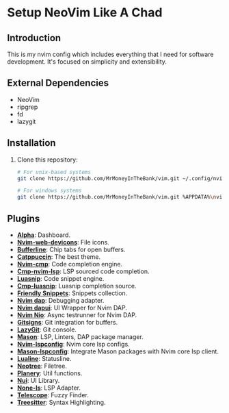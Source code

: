 # Setup NeoVim Like A Chad

## Introduction

This is my nvim config which includes everything that I need for software development. It's focused on simplicity and extensibility.

## External Dependencies

- NeoVim
- ripgrep
- fd
- lazygit

## Installation

1. Clone this repository:

   ```bash
   # For unix-based systems
   git clone https://github.com/MrMoneyInTheBank/vim.git ~/.config/nvim
   ```

   ```bash
   # For windows systems
   git clone https://github.com/MrMoneyInTheBank/vim.git %APPDATA%\nvim
   ```

## Plugins
- [**Alpha**](https://github.com/goolord/alpha-nvim): Dashboard.
- [**Nvim-web-devicons**](https://github.com/nvim-tree/nvim-web-devicons): File icons.
- [**Bufferline**](https://github.com/akinsho/bufferline.nvim): Chip tabs for open buffers.
- [**Catppuccin**](https://github.com/catppuccin/nvim): The best theme.
- [**Nvim-cmp**](https://github.com/hrsh7th/nvim-cmp): Code completion engine.
- [**Cmp-nvim-lsp**](https://github.com/hrsh7th/cmp-nvim-lsp): LSP sourced code completion.
- [**Luasnip**](https://github.com/L3MON4D3/LuaSnip): Code snippet engine.
- [**Cmp-luasnip**](https://github.com/saadparwaiz1/cmp_luasnip): Luasnip completion source.
- [**Friendly Snippets**](https://github.com/saadparwaiz1/cmp_luasnip): Snippets collection.
- [**Nvim dap**](https://github.com/mfussenegger/nvim-dap): Debugging adapter.
- [**Nvim dapui**](https://github.com/rcarriga/nvim-dap-ui): UI Wrapper for Nvim DAP.
- [**Nvim Nio**](https://github.com/nvim-neotest/nvim-nio): Async testrunner for Nvim DAP. 
- [**Gitsigns**](https://github.com/lewis6991/gitsigns.nvim): Git integration for buffers.
- [**LazyGit**](https://github.com/kdheepak/lazygit.nvim): Git console.
- [**Mason**](https://github.com/kdheepak/lazygit.nvim): LSP, Linters, DAP package manager.
- [**Nvim-lspconfig**](https://github.com/neovim/nvim-lspconfig): Nvim core lsp configs.
- [**Mason-lspconfig**](https://github.com/williamboman/mason-lspconfig.nvim?tab=readme-ov-file): Integrate Mason packages with Nvim core lsp client.
- [**Lualine**](https://github.com/nvim-lualine/lualine.nvim): Statusline.
- [**Neotree**](https://github.com/nvim-neo-tree/neo-tree.nvim): Filetree.
- [**Planery**](https://github.com/nvim-lua/plenary.nvim): Util functions.
- [**Nui**](https://github.com/MunifTanjim/nui.nvim): UI Library.
- [**None-ls**](https://github.com/nvimtools/none-ls.nvim): LSP Adapter.
- [**Telescope**](https://github.com/nvim-telescope/telescope.nvim): Fuzzy Finder.
- [**Treesitter**](https://github.com/nvim-treesitter/nvim-treesitter): Syntax Highlighting.
